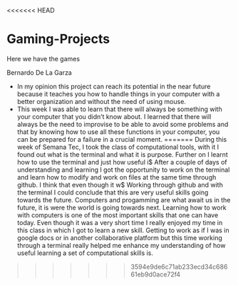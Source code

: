 <<<<<<< HEAD
# Gaming-Projects
Here we have the games

Bernardo De La Garza
- In my opinion this project can reach its potential in the near future because it teaches you how to handle things in your computer with a better organization and without the need of using mouse. 
- This week I was able to learn that there will always be something with your computer that you didn’t know about. I learned that there will always be the need to improvise to be able to avoid some problems and that by knowing how to use all these functions in your computer, you can be prepared for a failure in a crucial moment.
=======
During this week of Semana Tec, I took the class of computational tools, with it I found out what is the terminal and what it is purpose. Further on I learnt how to use the terminal and just how useful i$
After a couple of days of understanding and learning I got the opportunity to work on the terminal and learn how to modify and work on files at the same time through github. I think that even though it w$
Working through github and with the terminal I could conclude that this are very useful skills going towards the future. Computers and progamming are what await us in the future, it is were the world
is going towards next. Learning how to work with computers is one of the most important skills that one can have today. Even though it was a very short time I really enjoyed my time in this class in
which I got to learn a new skill. Getting to work as if I was in google docs or in another collaborative platform but this time working through a terminal really helped me enhance my understanding of
how useful learning a set of computational skills is.

>>>>>>> 3594e9de6c71ab233ecd34c68661eb9d0ace72f4

